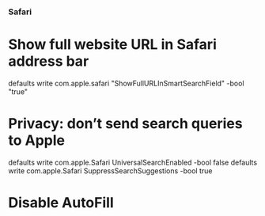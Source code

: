 
### Safari
# Show full website URL in Safari address bar
defaults write com.apple.safari "ShowFullURLInSmartSearchField" -bool "true"

# Privacy: don’t send search queries to Apple
defaults write com.apple.Safari UniversalSearchEnabled -bool false
defaults write com.apple.Safari SuppressSearchSuggestions -bool true

# Disable AutoFill